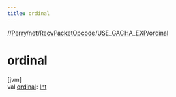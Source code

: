 ```yaml
---
title: ordinal
---
```

//[Perry](../../../../index.html)/[net](../../index.html)/[RecvPacketOpcode](../index.html)/[USE_GACHA_EXP](index.html)/[ordinal](ordinal.html)



# ordinal



[jvm]\
val [ordinal](ordinal.html): [Int](https://kotlinlang.org/api/latest/jvm/stdlib/kotlin/-int/index.html)




